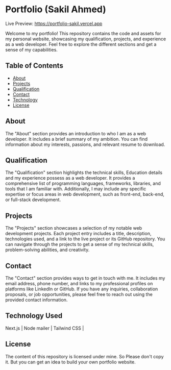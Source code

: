 # Portfolio (Sakil Ahmed)

Live Preview: https://portfolio-sakil.vercel.app

Welcome to my portfolio! This repository contains the code and assets for my personal website, showcasing my qualification, projects, and experience as a web developer. Feel free to explore the different sections and get a sense of my capabilities.

## Table of Contents

- [About](#about)
- [Projects](#projects)
- [Qualification](#skills)
- [Contact](#contact)
- [Technology](#technology-used)
- [License](#license)

## About

The "About" section provides an introduction to who I am as a web developer. It includes a brief summary of my ambition. You can find information about my interests, passions, and relevant resume to download.

## Qualification

The "Qualification" section highlights the technical skills, Education details and my experience possess as a web developer. It provides a comprehensive list of programming languages, frameworks, libraries, and tools that I am familiar with. Additionally, I may include any specific expertise or focus areas in web development, such as front-end, back-end, or full-stack development.

## Projects

The "Projects" section showcases a selection of my notable web development projects. Each project entry includes a title, description, technologies used, and a link to the live project or its GitHub repository. You can navigate through the projects to get a sense of my technical skills, problem-solving abilities, and creativity.

## Contact

The "Contact" section provides ways to get in touch with me. It includes my email address, phone number, and links to my professional profiles on platforms like LinkedIn or GitHub. If you have any inquiries, collaboration proposals, or job opportunities, please feel free to reach out using the provided contact information.

## Technology Used

Next.js | Node mailer | Tailwind CSS |

## License

The content of this repository is licensed under mine. So Please don't copy it. But you can get an idea to build your own portfolio website.
